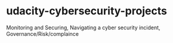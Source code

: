 # udacity-cybersecurity-projects
Monitoring and Securing, Navigating a cyber security incident, Governance/Risk/complaince 
